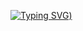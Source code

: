 [![Typing SVG](https://readme-typing-svg.demolab.com?font=Fira+Code&weight=500&pause=1000&color=AC93F7&random=false&width=435&lines=Welcome+to+Helena's+Space+%3A))](https://git.io/typing-svg)

<!--
**yolophg/yolophg** is a ✨ _special_ ✨ repository because its `README.md` (this file) appears on your GitHub profile.

Here are some ideas to get you started:

- 🔭 I’m currently working on ...
- 🌱 I’m currently learning ...
- 👯 I’m looking to collaborate on ...
- 🤔 I’m looking for help with ...
- 💬 Ask me about ...
- 📫 How to reach me: ...
- 😄 Pronouns: ...
- ⚡ Fun fact: ...
-->
